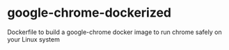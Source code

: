 # google-chrome-dockerized

Dockerfile to build a google-chrome docker image to run chrome safely on your Linux system
